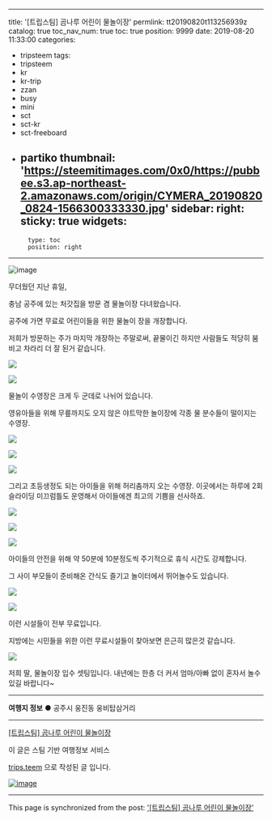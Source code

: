
---
title: '[트립스팀]  곰나루 어린이 물놀이장'
permlink: tt20190820t113256939z
catalog: true
toc_nav_num: true
toc: true
position: 9999
date: 2019-08-20 11:33:00
categories:
- tripsteem
tags:
- tripsteem
- kr
- kr-trip
- zzan
- busy
- mini
- sct
- sct-kr
- sct-freeboard
- partiko
thumbnail: 'https://steemitimages.com/0x0/https://pubbee.s3.ap-northeast-2.amazonaws.com/origin/CYMERA_20190820_0824-1566300333330.jpg'
sidebar:
    right:
        sticky: true
widgets:
    -
        type: toc
        position: right
---


![image](https://steemitimages.com/0x0/https://pubbee.s3.ap-northeast-2.amazonaws.com/origin/CYMERA_20190820_0824-1566300333330.jpg)

무더웠던 지난 휴일,

충남 공주에 있는 처갓집을 방문 겸 물놀이장 다녀왔습니다.

공주에 가면 무료로 어린이들을 위한 물놀이 장을 개장합니다.

저희가 방문하는 주가 마지막 개장하는 주말로써, 끝물이긴 하지만 사람들도 적당히 붐비고 차라리 더 잘 된거 같습니다.

![](https://steemitimages.com/0x0/https://pubbee.s3.ap-northeast-2.amazonaws.com/origin/CYMERA_20190820_0825-1566300370317.jpg)

![](https://steemitimages.com/0x0/https://pubbee.s3.ap-northeast-2.amazonaws.com/origin/CYMERA_20190820_0825-1566300418216.jpg)

물놀이 수영장은 크게 두 군데로 나뉘어 있습니다.

영유아들을 위해 무릎까지도 오지 않은 야트막한 놀이장에 각종 물 분수들이 떨이지는 수영장.

![](https://steemitimages.com/0x0/https://pubbee.s3.ap-northeast-2.amazonaws.com/origin/CYMERA_20190820_0826-1566300452157.jpg)

![](https://steemitimages.com/0x0/https://pubbee.s3.ap-northeast-2.amazonaws.com/origin/CYMERA_20190820_0827-1566300466090.jpg)

![](https://steemitimages.com/0x0/https://pubbee.s3.ap-northeast-2.amazonaws.com/origin/CYMERA_20190820_0827-1566300478689.jpg)

그리고 초등생정도 되는 아이들을 위해 허리춤까지 오는 수영장.
이곳에서는 하루에 2회 슬라이딩 미끄럼틀도 운영해서 아이들에겐 최고의 기쁨을 선사하죠.

![](https://steemitimages.com/0x0/https://pubbee.s3.ap-northeast-2.amazonaws.com/origin/CYMERA_20190820_0828-1566300497933.jpg)

![](https://steemitimages.com/0x0/https://pubbee.s3.ap-northeast-2.amazonaws.com/origin/CYMERA_20190820_0828-1566300559087.jpg)

![](https://steemitimages.com/0x0/https://pubbee.s3.ap-northeast-2.amazonaws.com/origin/CYMERA_20190820_0829-1566300572516.jpg)

아이들의 안전을 위해 약 50분에 10분정도씩 주기적으로 휴식 시간도 강제합니다.

그 사이 부모들이 준비해온 간식도 즐기고 놀이터에서 뛰어놀수도 있습니다.

![](https://steemitimages.com/0x0/https://pubbee.s3.ap-northeast-2.amazonaws.com/origin/CYMERA_20190820_0829-1566300610092.jpg)

![](https://steemitimages.com/0x0/https://pubbee.s3.ap-northeast-2.amazonaws.com/origin/CYMERA_20190820_0829-1566300625783.jpg)

이런 시설들이 전부 무료입니다.

지방에는 시민들을 위한 이런 무료시설들이 찾아보면 은근히 많은것 같습니다.

![](https://steemitimages.com/0x0/https://pubbee.s3.ap-northeast-2.amazonaws.com/origin/CYMERA_20190820_0826-1566300673866.jpg)

저희 딸, 물놀이장 입수 셋팅입니다.
내년에는 한층 더 커서 엄마/아빠 없이 혼자서 놀수 있길 바랍니다~

---

**여행지 정보**
● 공주시 웅진동 웅비탑삼거리

---

[[트립스팀]  곰나루 어린이 물놀이장](https://kr.tripsteem.com/post/tt20190820t113256939z)

이 글은 스팀 기반 여행정보 서비스

[trips.teem](https://kr.tripsteem.com/) 으로 작성된 글 입니다.

[![image](https://cdn.steemitimages.com/DQmUFZTyUVo6PuZGHeF9VxLHxkrufqLa37Wz8U6A9j115JU/%EB%B0%B0%EB%84%88_%EB%B4%84.jpg)](https://kr.tripsteem.com/)

- - -

This page is synchronized from the post: ['[트립스팀]  곰나루 어린이 물놀이장'](https://steemit.com/@lucky2015/tt20190820t113256939z)
